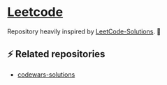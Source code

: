 # [Leetcode](https://www.leetcode.com/)

Repository heavily inspired by [LeetCode-Solutions](https://github.com/kamyu104/LeetCode-Solutions). 💪

## ⚡ Related repositories

- [codewars-solutions](https://github.com/enzoarguello512/codewars-solutions)
